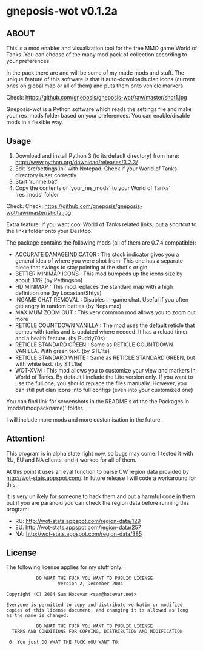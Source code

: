 gneposis-wot v0.1.2a
====================

ABOUT
-----
This is a mod enabler and visualization tool for the free MMO game World of Tanks. You can choose of the many mod pack of collection according to your preferences.

In the pack there are and will be some of my made mods and stuff. The unique feature of this software is that it auto-downloads clan icons (current ones on global map or all of them) and puts them onto vehicle markers. 

Check: <https://github.com/gneposis/gneposis-wot/raw/master/shot1.jpg>

Gneposis-wot is a Python software which reads the settings file and make your res_mods folder based on your preferences. You can enable/disable mods in a flexible way.

Usage
-----
1. Download and install Python 3 (to its default directory) from here: <http://www.python.org/download/releases/3.2.3/>
2. Edit 'src/settings.ini' with Notepad. Check if your World of Tanks directory is set correctly
3. Start 'runme.bat'
4. Copy the contents of 'your_res_mods' to your World of Tanks' 'res_mods' folder

Check: Check: <https://github.com/gneposis/gneposis-wot/raw/master/shot2.jpg>

Extra feature: If you want cool World of Tanks related links, put a shortcut to the links folder onto your Desktop.

The package contains the following mods (all of them are 0.7.4 compatible):

* ACCURATE DAMAGEINDICATOR : The stock indicator gives you a general idea of where you were shot from. This one has a separate piece that swings to stay pointing at the shot's origin.
* BETTER MINIMAP ICONS : This mod bumpeds up the icons size by about 33% (by Pettingson)
* HD MINIMAP : This mod replaces the standard map with a high definition one (by Locastan/Shtys)
* INGAME CHAT REMOVAL : Disables in-game chat. Useful if you often get angry in random battles (by Nepumax)
* MAXIMUM ZOOM OUT : This very common mod allows you to zoom out more
* RETICLE COUNTDOWN VANILLA : The mod uses the default reticle that comes with tanks and is updated where needed. It has a reload timer and a health feature. (by Puddy70s)
* RETICLE STANDARD GREEN : Same as RETICLE COUNTDOWN VANILLA. With green text. (by STL1te)
* RETICLE STANDARD WHITE : Same as RETICLE STANDARD GREEN, but with white text. (by STL1te)
* WOT-XVM : This mod allows you to customize your view and markers in World of Tanks. By default I include the Lite version only. If you want to use the full one, you should replace the files manually. However, you can still put clan icons into full configs (even into your customized one) 

You can find link for screenshots in the README's of the the Packages in 'mods/(modpackname)' folder.

I will include more mods and more customisation in the future.

Attention!
----------
This program is in alpha state right now, so bugs may come. I tested it with RU, EU and NA clients, and it worked for all of them.

At this point it uses an eval function to parse CW region data provided by <http://wot-stats.appspot.com/>. In future release I will code a workaround for this.

It is very unlikely for someone to hack them and put a harmful code in them but if you are paranoid you can check the region data before running this program:
* RU: <http://wot-stats.appspot.com/region-data/129>
* EU: <http://wot-stats.appspot.com/region-data/257>
* NA: <http://wot-stats.appspot.com/region-data/385>

License
-------
The following license applies for my stuff only:

               DO WHAT THE FUCK YOU WANT TO PUBLIC LICENSE
                       Version 2, December 2004
   
    Copyright (C) 2004 Sam Hocevar <sam@hocevar.net>
   
    Everyone is permitted to copy and distribute verbatim or modified
    copies of this license document, and changing it is allowed as long
    as the name is changed.
   
               DO WHAT THE FUCK YOU WANT TO PUBLIC LICENSE
      TERMS AND CONDITIONS FOR COPYING, DISTRIBUTION AND MODIFICATION
   
     0. You just DO WHAT THE FUCK YOU WANT TO. 